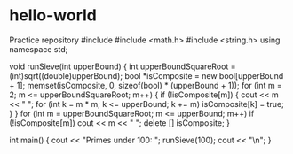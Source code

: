# hello-world
Practice repository
#include <iostream>
#include <math.h>
#include <string.h>
using namespace std;

void runSieve(int upperBound) {
  int upperBoundSquareRoot = (int)sqrt((double)upperBound);
  bool *isComposite = new bool[upperBound + 1];
  memset(isComposite, 0, sizeof(bool) * (upperBound + 1));
  for (int m = 2; m <= upperBoundSquareRoot; m++) {
    if (!isComposite[m]) {
      cout << m << " ";
      for (int k = m * m; k <= upperBound; k += m)
        isComposite[k] = true;
    }
  }
  for (int m = upperBoundSquareRoot; m <= upperBound; m++)
    if (!isComposite[m])
      cout << m << " ";
  delete [] isComposite;
}

int main() {
  cout << "Primes under 100: ";
  runSieve(100);
  cout << "\n";
}
